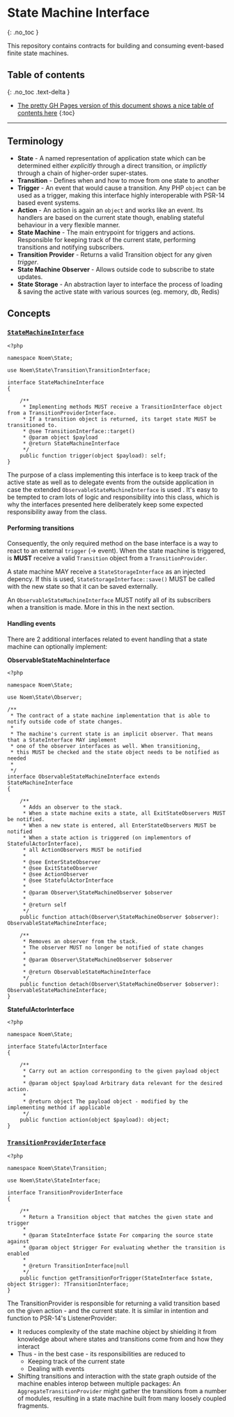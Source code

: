 # State Machine Interface
{: .no_toc }

This repository contains contracts for building and consuming event-based finite state machines.
## Table of contents
{: .no_toc .text-delta }
* [The pretty GH Pages version of this document shows a nice table of contents here](https://noemphp.github.io/state-machine-interface/)
{:toc}
* * *

## Terminology

* **State** - A named representation of application state which can be determined either *explicitly* through a direct transition, or *implictly* through a chain of higher-order super-states.
* **Transition** - Defines when and how to move from one state to another
* **Trigger** - An event that would cause a transition. Any PHP `object` can be used as a trigger, making this interface highly interoperable with PSR-14 based event systems.
* **Action** - An action is again an `object` and works like an event. Its handlers are based on the current state though, enabling stateful behaviour in a very flexible manner. 
* **State Machine** - The main entrypoint for triggers and actions. Responsible for keeping track of the current state, performing transitions and notifying subscribers.
* **Transition Provider** - Returns a valid Transition object for any given *trigger*.
* **State Machine Observer** - Allows outside code to subscribe to state updates.
* **State Storage** - An abstraction layer to interface the process of loading & saving the active state with various sources (eg. memory, db, Redis)

## Concepts

### [`StateMachineInterface`](https://github.com/NoemPHP/state-machine-interface/blob/master/src/StateMachineInterface.php)

```php:src/StateMachineInterface.php
<?php

namespace Noem\State;

use Noem\State\Transition\TransitionInterface;

interface StateMachineInterface
{

    /**
     * Implementing methods MUST receive a TransitionInterface object from a TransitionProviderInterface.
     * If a transition object is returned, its target state MUST be transitioned to.
     * @see TransitionInterface::target()
     * @param object $payload
     * @return StateMachineInterface
     */
    public function trigger(object $payload): self;
}

```

The purpose of a class implementing this interface is to keep track of the active state as well as to delegate events from the outside application in case the extended `ObservableStateMachineInterface` is used . It's easy to be tempted to cram lots of logic and responsibility into this class, which is why the interfaces presented here deliberately keep some expected responsibility away from the class. 

#### Performing transitions

Consequently, the only required method on the base interface is a way to react to an external `trigger` (-> event). When the state machine is triggered, is **MUST** receive a valid `Transition` object from a `TransitionProvider`. 

A state machine MAY receive a `StateStorageInterface` as an injected depency. If this is used, `StateStorageInterface::save()` MUST be called with the new state so that it can be saved externally.

An `ObservableStateMachineInterface` MUST notify all of its subscribers when a transition is made. More in this in the next section.

#### Handling events

There are 2 additional interfaces related to event handling that a state machine can optionally implement:

**ObservableStateMachineInterface**

```php:src/ObservableStateMachineInterface.php
<?php

namespace Noem\State;

use Noem\State\Observer;

/**
 * The contract of a state machine implementation that is able to notify outside code of state changes.
 *
 * The machine's current state is an implicit observer. That means that a StateInterface MAY implement
 * one of the observer interfaces as well. When transitioning,
 * this MUST be checked and the state object needs to be notified as needed
 *
 */
interface ObservableStateMachineInterface extends StateMachineInterface
{

    /**
     * Adds an observer to the stack.
     * When a state machine exits a state, all ExitStateObservers MUST be notified.
     * When a new state is entered, all EnterStateObservers MUST be notified
     * When a state action is triggered (on implementors of StatefulActorInterface),
     * all ActionObservers MUST be notified
     *
     * @see EnterStateObserver
     * @see ExitStateObserver
     * @see ActionObserver
     * @see StatefulActorInterface
     *
     * @param Observer\StateMachineObserver $observer
     *
     * @return self
     */
    public function attach(Observer\StateMachineObserver $observer): ObservableStateMachineInterface;

    /**
     * Removes an observer from the stack.
     * The observer MUST no longer be notified of state changes
     *
     * @param Observer\StateMachineObserver $observer
     *
     * @return ObservableStateMachineInterface
     */
    public function detach(Observer\StateMachineObserver $observer): ObservableStateMachineInterface;
}

```

**StatefulActorInterface**

```php:src/StatefulActorInterface.php
<?php

namespace Noem\State;

interface StatefulActorInterface
{

    /**
     * Carry out an action corresponding to the given payload object
     *
     * @param object $payload Arbitrary data relevant for the desired action.
     *
     * @return object The payload object - modified by the implementing method if applicable
     */
    public function action(object $payload): object;
}
```

### [`TransitionProviderInterface`](https://github.com/NoemPHP/state-machine-interface/blob/master/src/StateMachineInterface.php)

```php:src/Transition/TransitionProviderInterface.php
<?php

namespace Noem\State\Transition;

use Noem\State\StateInterface;

interface TransitionProviderInterface
{

    /**
     * Return a Transition object that matches the given state and trigger
     *
     * @param StateInterface $state For comparing the source state against
     * @param object $trigger For evaluating whether the transition is enabled
     *
     * @return TransitionInterface|null
     */
    public function getTransitionForTrigger(StateInterface $state, object $trigger): ?TransitionInterface;
}
```

The TransitionProvider is responsible for returning a valid transition based on the given action - and the current state. It is similar in intention and function to PSR-14's ListenerProvider:
* It reduces complexity of the state machine object by shielding it from knowledge about where states and transitions come from and how they interact
* Thus - in the best case - its responsibilities are reduced to
  - Keeping track of the current state
  - Dealing with events 
* Shifting transitions and interaction with the state graph outside of the machine enables interop between multiple packages: An `AggregateTransitionProvider` might gather the transitions from a number of modules, resulting in a state machine built from many loosely coupled fragments.
